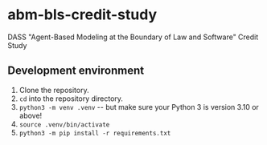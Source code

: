 # abm-bls-credit-study

DASS "Agent-Based Modeling at the Boundary of Law and Software" Credit Study


## Development environment

1. Clone the repository.
2. `cd` into the repository directory.
3. `python3 -m venv .venv` -- but make sure your Python 3 is version 3.10 or above!
4. `source .venv/bin/activate`
5. `python3 -m pip install -r requirements.txt`
